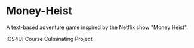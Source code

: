 # Money-Heist
A text-based adventure game inspired by the Netflix show "Money Heist".

ICS4UI Course Culminating Project
